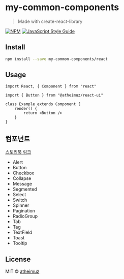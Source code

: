 # my-common-components

> Made with create-react-library

[![NPM](https://img.shields.io/npm/v/my-common-components.svg)](https://www.npmjs.com/package/my-common-components) [![JavaScript Style Guide](https://img.shields.io/badge/code_style-standard-brightgreen.svg)](https://standardjs.com)

## Install

```bash
npm install --save my-common-components/react
```

## Usage

```tsx
import React, { Component } from "react"

import { Button } from "@atheimuz/react-ui"

class Example extends Component {
    render() {
        return <Button />
    }
}
```

## 컴포넌트

[스토리북 링크](https://atheimuz.github.io/my-common-components/)

-   Alert
-   Button
-   Checkbox
-   Collapse
-   Message
-   Segmented
-   Select
-   Switch
-   Spinner
-   Pagination
-   RadioGroup
-   Tab
-   Tag
-   TextField
-   Toast
-   Tooltip

## License

MIT © [atheimuz](https://github.com/atheimuz)
